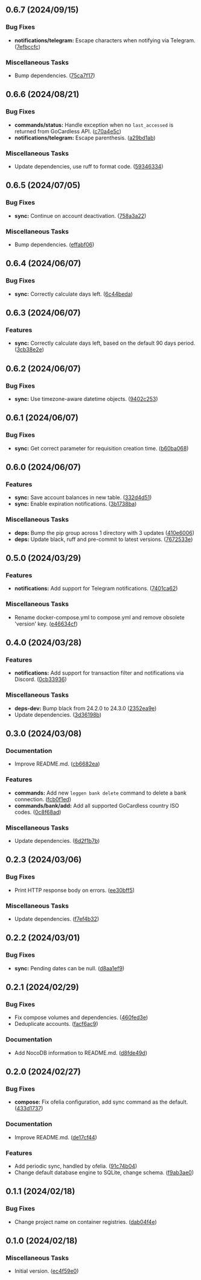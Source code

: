 
## 0.6.7 (2024/09/15)

### Bug Fixes

- **notifications/telegram:** Escape characters when notifying via Telegram. ([7efbccfc](https://github.com/elisiariocouto/leggen/commit/7efbccfc90ea601da9029909bdd4f21640d73e6a))


### Miscellaneous Tasks

-  Bump dependencies. ([75ca7f17](https://github.com/elisiariocouto/leggen/commit/75ca7f177fb9992395e576ba9038a63e90612e5c))



## 0.6.6 (2024/08/21)

### Bug Fixes

- **commands/status:** Handle exception when no `last_accessed` is returned from GoCardless API. ([c70a4e5c](https://github.com/elisiariocouto/leggen/commit/c70a4e5cb87a19a5a0ed194838e323c6246856ab))
- **notifications/telegram:** Escape parenthesis. ([a29bd1ab](https://github.com/elisiariocouto/leggen/commit/a29bd1ab683bc9e068aefb722e9e87bb4fe6aa76))


### Miscellaneous Tasks

-  Update dependencies, use ruff to format code. ([59346334](https://github.com/elisiariocouto/leggen/commit/59346334dbe999ccfd70f6687130aaedb50254fa))


## 0.6.5 (2024/07/05)

### Bug Fixes

- **sync:** Continue on account deactivation. ([758a3a22](https://github.com/elisiariocouto/leggen/commit/758a3a2257c490a92fb0b0673c74d720ad7e87f7))


### Miscellaneous Tasks

-  Bump dependencies. ([effabf06](https://github.com/elisiariocouto/leggen/commit/effabf06954b08e05e3084fdbc54518ea5d947dc))


## 0.6.4 (2024/06/07)

### Bug Fixes

- **sync:** Correctly calculate days left. ([6c44beda](https://github.com/elisiariocouto/leggen/commit/6c44beda672242714bab1100b1f0576cdce255ca))


## 0.6.3 (2024/06/07)

### Features

- **sync:** Correctly calculate days left, based on the default 90 days period. ([3cb38e2e](https://github.com/elisiariocouto/leggen/commit/3cb38e2e9fb08e07664caa7daa9aa651262bd213))


## 0.6.2 (2024/06/07)

### Bug Fixes

- **sync:** Use timezone-aware datetime objects. ([9402c253](https://github.com/elisiariocouto/leggen/commit/9402c2535baade84128bdfd0fc314d5225bbd822))


## 0.6.1 (2024/06/07)

### Bug Fixes

- **sync:** Get correct parameter for requisition creation time. ([b60ba068](https://github.com/elisiariocouto/leggen/commit/b60ba068cd7facea5f60fca61bf5845cabf0c2c6))


## 0.6.0 (2024/06/07)

### Features

- **sync:** Save account balances in new table. ([332d4d51](https://github.com/elisiariocouto/leggen/commit/332d4d51d00286ecec71703aaa39e590f506d2cb))
- **sync:** Enable expiration notifications. ([3b1738ba](https://github.com/elisiariocouto/leggen/commit/3b1738bae491f78788b37c32d2e733f7741d41f3))


### Miscellaneous Tasks

- **deps:** Bump the pip group across 1 directory with 3 updates ([410e6006](https://github.com/elisiariocouto/leggen/commit/410e600673a1aabcede6f9961c1d10f476ae1077))
- **deps:** Update black, ruff and pre-commit to latest versions. ([7672533e](https://github.com/elisiariocouto/leggen/commit/7672533e8626f5cb04e2bf1f00fbe389f6135f5c))


## 0.5.0 (2024/03/29)

### Features

- **notifications:** Add support for Telegram notifications. ([7401ca62](https://github.com/elisiariocouto/leggen/commit/7401ca62d2ff23c4100ed9d1c8b7450289337553))


### Miscellaneous Tasks

-  Rename docker-compose.yml to compose.yml and remove obsolete 'version' key. ([e46634cf](https://github.com/elisiariocouto/leggen/commit/e46634cf27046bfc8d638a0cd4910a4a8a42648a))


## 0.4.0 (2024/03/28)

### Features

- **notifications:** Add support for transaction filter and notifications via Discord. ([0cb33936](https://github.com/elisiariocouto/leggen/commit/0cb339366cc5965223144d2829312d9416d4bc46))


### Miscellaneous Tasks

- **deps-dev:** Bump black from 24.2.0 to 24.3.0 ([2352ea9e](https://github.com/elisiariocouto/leggen/commit/2352ea9e58f14250b819e02fa59879e7ff200764))
-  Update dependencies. ([3d36198b](https://github.com/elisiariocouto/leggen/commit/3d36198b06eebc9d7480eb020d1a713e8637b31a))


## 0.3.0 (2024/03/08)

### Documentation

-  Improve README.md. ([cb6682ea](https://github.com/elisiariocouto/leggen/commit/cb6682ea2e7e842806f668fdf4ed34fd0278fd04))


### Features

- **commands:** Add new `leggen bank delete` command to delete a bank connection. ([fcb0f1ed](https://github.com/elisiariocouto/leggen/commit/fcb0f1edd7f7ebd556ee31912ba25ee0b01d7edc))
- **commands/bank/add:** Add all supported GoCardless country ISO codes. ([0c8f68ad](https://github.com/elisiariocouto/leggen/commit/0c8f68adfddbda08ee90c58e1c69035a0f873a40))


### Miscellaneous Tasks

-  Update dependencies. ([6d2f1b7b](https://github.com/elisiariocouto/leggen/commit/6d2f1b7b2f2bf4e4e6d64804adccd74dfb38dcf6))


## 0.2.3 (2024/03/06)

### Bug Fixes

-  Print HTTP response body on errors. ([ee30bff5](https://github.com/elisiariocouto/leggen/commit/ee30bff5ef0e40245004e1811a3a62c9caf4f30f))


### Miscellaneous Tasks

-  Update dependencies. ([f7ef4b32](https://github.com/elisiariocouto/leggen/commit/f7ef4b32cae347ae05ae763cb169d6b6c09bde99))


## 0.2.2 (2024/03/01)

### Bug Fixes

- **sync:** Pending dates can be null. ([d8aa1ef9](https://github.com/elisiariocouto/leggen/commit/d8aa1ef90d263771b080194adc9e983b1b3d56fe))


## 0.2.1 (2024/02/29)

### Bug Fixes

-  Fix compose volumes and dependencies. ([460fed3e](https://github.com/elisiariocouto/leggen/commit/460fed3ed0ca694eab6e80f98392edbe5d5b83fd))
-  Deduplicate accounts. ([facf6ac9](https://github.com/elisiariocouto/leggen/commit/facf6ac94e533087846fca297520c311a81b6692))


### Documentation

-  Add NocoDB information to README.md. ([d8fde49d](https://github.com/elisiariocouto/leggen/commit/d8fde49da4e34457a7564655dd42bb6f0d427b4b))


## 0.2.0 (2024/02/27)

### Bug Fixes

- **compose:** Fix ofelia configuration, add sync command as the default. ([433d1737](https://github.com/elisiariocouto/leggen/commit/433d17371ead323ca9b793a2dd5782cca598ffcf))


### Documentation

-  Improve README.md. ([de17cf44](https://github.com/elisiariocouto/leggen/commit/de17cf44ec5260305de8aa053582744ec69d705f))


### Features

-  Add periodic sync, handled by ofelia. ([91c74b04](https://github.com/elisiariocouto/leggen/commit/91c74b0412713ef8305fbe7fcf7c53e4cf8948fe))
-  Change default database engine to SQLite, change schema. ([f9ab3ae0](https://github.com/elisiariocouto/leggen/commit/f9ab3ae0a813f2a512b4f5fa57e0da089f823783))


## 0.1.1 (2024/02/18)

### Bug Fixes

-  Change project name on container registries. ([dab04f4e](https://github.com/elisiariocouto/leggen/commit/dab04f4e3b1d87af5be9138c931bf637637a2535))


## 0.1.0 (2024/02/18)

### Miscellaneous Tasks

-  Initial version. ([ec4f59e0](https://github.com/elisiariocouto/leggen/commit/ec4f59e04766e978f16d1e7b5098c1aa6503bb95))
